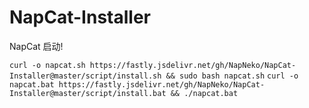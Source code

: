 # NapCat-Installer
NapCat 启动!

`curl -o napcat.sh https://fastly.jsdelivr.net/gh/NapNeko/NapCat-Installer@master/script/install.sh && sudo bash napcat.sh`
`curl -o napcat.bat https://fastly.jsdelivr.net/gh/NapNeko/NapCat-Installer@master/script/install.bat && ./napcat.bat`